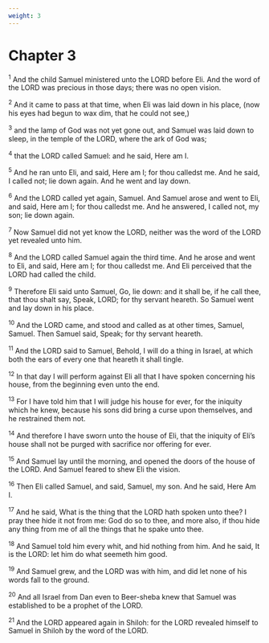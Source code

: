 ```yaml
---
weight: 3
---
```


# Chapter 3

<sup>1</sup> And the child Samuel ministered unto the LORD before Eli. And the word of the LORD was precious in those days; there was no open vision. 

<sup>2</sup> And it came to pass at that time, when Eli was laid down in his place, (now his eyes had begun to wax dim, that he could not see,) 

<sup>3</sup> and the lamp of God was not yet gone out, and Samuel was laid down to sleep, in the temple of the LORD, where the ark of God was; 

<sup>4</sup> that the LORD called Samuel: and he said, Here am I. 

<sup>5</sup> And he ran unto Eli, and said, Here am I; for thou calledst me. And he said, I called not; lie down again. And he went and lay down. 

<sup>6</sup> And the LORD called yet again, Samuel. And Samuel arose and went to Eli, and said, Here am I; for thou calledst me. And he answered, I called not, my son; lie down again. 

<sup>7</sup> Now Samuel did not yet know the LORD, neither was the word of the LORD yet revealed unto him. 

<sup>8</sup> And the LORD called Samuel again the third time. And he arose and went to Eli, and said, Here am I; for thou calledst me. And Eli perceived that the LORD had called the child. 

<sup>9</sup> Therefore Eli said unto Samuel, Go, lie down: and it shall be, if he call thee, that thou shalt say, Speak, LORD; for thy servant heareth. So Samuel went and lay down in his place. 

<sup>10</sup> And the LORD came, and stood and called as at other times, Samuel, Samuel. Then Samuel said, Speak; for thy servant heareth. 

<sup>11</sup> And the LORD said to Samuel, Behold, I will do a thing in Israel, at which both the ears of every one that heareth it shall tingle. 

<sup>12</sup> In that day I will perform against Eli all that I have spoken concerning his house, from the beginning even unto the end. 

<sup>13</sup> For I have told him that I will judge his house for ever, for the iniquity which he knew, because his sons did bring a curse upon themselves, and he restrained them not. 

<sup>14</sup> And therefore I have sworn unto the house of Eli, that the iniquity of Eli’s house shall not be purged with sacrifice nor offering for ever. 

<sup>15</sup> And Samuel lay until the morning, and opened the doors of the house of the LORD. And Samuel feared to shew Eli the vision. 

<sup>16</sup> Then Eli called Samuel, and said, Samuel, my son. And he said, Here Am I. 

<sup>17</sup> And he said, What is the thing that the LORD hath spoken unto thee? I pray thee hide it not from me: God do so to thee, and more also, if thou hide any thing from me of all the things that he spake unto thee. 

<sup>18</sup> And Samuel told him every whit, and hid nothing from him. And he said, It is the LORD: let him do what seemeth him good. 

<sup>19</sup> And Samuel grew, and the LORD was with him, and did let none of his words fall to the ground. 

<sup>20</sup> And all Israel from Dan even to Beer-sheba knew that Samuel was established to be a prophet of the LORD. 

<sup>21</sup> And the LORD appeared again in Shiloh: for the LORD revealed himself to Samuel in Shiloh by the word of the LORD. 


